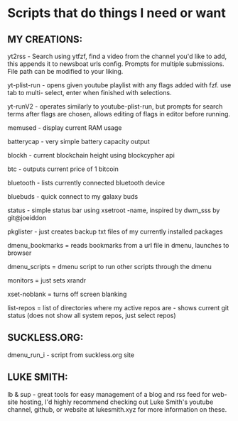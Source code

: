 Scripts that do things I need or want
=====================================



MY CREATIONS:
-------------

yt2rss - Search using ytfzf, find a video from the channel you'd like to add, this appends 
          it to newsboat urls config. Prompts for multiple submissions. File path can be 
          modified to your liking. 

yt-plist-run - opens given youtube playlist with any flags added with fzf. use tab to multi-
                      select, enter when finished with selections.
                      
yt-runV2 - operates similarly to youtube-plist-run, but prompts for search terms after flags
           are chosen, allows editing of flags in editor before running.

memused - display current RAM usage

batterycap - very simple battery capacity output

blockh - current blockchain height using blockcypher api

btc - outputs current price of 1 bitcoin

bluetooth - lists currently connected bluetooth device

bluebuds - quick connect to my galaxy buds

status - simple status bar using xsetroot -name, inspired 
            by dwm_sss by git@joeiddon
            
pkglister - just creates backup txt files of my currently installed packages 

dmenu_bookmarks = reads bookmarks from a url file in dmenu, launches to browser

dmenu_scripts = dmenu script to run other scripts through the dmenu

monitors = just sets xrandr

xset-noblank = turns off screen blanking

list-repos = list of directories where my active repos are - shows current git status 
              (does not show all system repos, just select repos)

SUCKLESS.ORG:
-------------

                                                                        
dmenu_run_i - script from suckless.org site


LUKE SMITH:
-----------

lb & sup - great tools for easy management of a blog and rss feed for web-site hosting, I'd
              highly recommend checking out Luke Smith's youtube channel, github, or website
              at lukesmith.xyz for more information on these.
